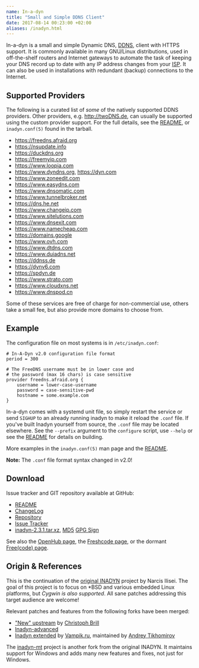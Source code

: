 ```yaml
---
name: In-a-dyn
title: "Small and Simple DDNS Client"
date: 2017-08-14 00:23:00 +02:00
aliases: /inadyn.html
---
```


In-a-dyn is a small and simple Dynamic DNS, [DDNS][1], client with HTTPS
support.  It is commonly available in many GNU/Linux distributions, used
in off-the-shelf routers  and Internet gateways to automate  the task of
keeping your DNS record up to date with any IP address changes from your
[ISP][2].  It can also be  used in installations with redundant (backup)
connections to the Internet.


Supported Providers
-------------------

The following is a curated list of *some* of the natively supported DDNS
providers.   Other providers,  e.g. <http://twoDNS.de>,  can usually  be
supported using the custom provider  support.  For the full details, see
the [README][], or `inadyn.conf(5)` found in the tarball.

* <https://freedns.afraid.org>
* <https://nsupdate.info>
* <https://duckdns.org>
* <https://freemyip.com>
* <https://www.loopia.com>
* <https://www.dyndns.org>, <https://dyn.com>
* <https://www.zoneedit.com>
* <https://www.easydns.com>
* <https://www.dnsomatic.com>
* <https://www.tunnelbroker.net>
* <https://dns.he.net>
* <https://www.changeip.com>
* <https://www.sitelutions.com>
* <https://www.dnsexit.com>
* <https://www.namecheap.com>
* <https://domains.google>
* <https://www.ovh.com>
* <https://www.dtdns.com>
* <https://www.duiadns.net>
* <https://ddnss.de>
* <https://dynv6.com>
* <https://spdyn.de>
* <https://www.strato.com>
* <https://www.cloudxns.net>
* <https://www.dnspod.cn>

Some of these services are free of charge for non-commercial use, others
take a small fee, but also provide more domains to choose from.


Example
-------

The configuration file on most systems is in `/etc/inadyn.conf`:

    # In-A-Dyn v2.0 configuration file format
    period = 300
    
    # The FreeDNS username must be in lower case and
    # the password (max 16 chars) is case sensitive
    provider freedns.afraid.org {
        username = lower-case-username
        password = case-sensitive-pwd
        hostname = some.example.com
    }

In-a-dyn comes with a systemd unit file, so simply restart the service or
send `SIGHUP` to an already running inadyn to make it reload the `.conf`
file.  If you've built Inadyn yourself from source, the `.conf` file may
be located elsewhere.  See the `--prefix` argument to the `configure`
script, use `--help` or see the [README][] for details on building.

More examples in the `inadyn.conf(5)` man page and the [README][].

**Note:** The `.conf` file format syntax changed in v2.0!


Download
--------

Issue tracker and GIT repository available at GitHub:

* [README][]
* [ChangeLog](https://github.com/troglobit/inadyn/blob/master/ChangeLog.md)
* [Repository](http://github.com/troglobit/inadyn)
* [Issue Tracker](http://github.com/troglobit/inadyn/issues)
* [inadyn-2.3.1.tar.xz](ftp://ftp.troglobit.com/inadyn/inadyn-2.3.1.tar.xz),
  [MD5](ftp://ftp.troglobit.com/inadyn/inadyn-2.3.1.tar.xz.md5)
  [GPG Sign](ftp://ftp.troglobit.com/inadyn/inadyn-2.3.1.xz.asc)

See also the [OpenHub page](https://www.openhub.net/p/inadyn/), the
[Freshcode page](http://freshcode.club/projects/inadyn), or the dormant
[Free(code) page](http://freecode.com/projects/inadyn).


Origin & References
-------------------

This is  the continuation  of the  [original INADYN][origin]  project by
Narcis  Ilisei.  The  goal of  this  project is  to focus  on \*BSD  and
various embedded Linux  platforms, but *Cygwin is  also supported*.  All
sane patches addressing this target audience are welcome!

Relevant patches and features from the following forks have been merged:

* ["New" upstream](https://sourceforge.net/projects/inadyn/) by
  [Christoph Brill](http://www.egore911.de/)
* [Inadyn-advanced](https://sourceforge.net/projects/inadyn-advanced/)
* [Inadyn extended](https://github.com/vampik/inadyn) by
  [Vampik.ru](http://vampik.ru/), maintained by
  [Andrey Tikhomirov](https://github.com/vampik/inadyn)

The [inadyn-mt][] project is another fork from the original INADYN.  It
maintains support for Windows and adds many new features and fixes, not
just for Windows.

[1]: http://en.wikipedia.org/wiki/Dynamic_DNS
[2]: http://en.wikipedia.org/wiki/ISP
[README]: https://github.com/troglobit/inadyn/blob/master/README.md
[origin]: http://www.inatech.eu/inadyn/
[inadyn-mt]: http://sourceforge.net/projects/inadyn-mt/
